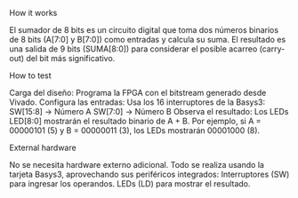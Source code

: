 How it works

El sumador de 8 bits es un circuito digital que toma dos números binarios de 8 bits (A[7:0] y B[7:0]) como entradas y calcula su suma. El resultado es una salida de 9 bits (SUMA[8:0]) para considerar el posible acarreo (carry-out) del bit más significativo.

How to test

Carga del diseño: Programa la FPGA con el bitstream generado desde Vivado.
Configura las entradas:
Usa los 16 interruptores de la Basys3:
SW[15:8] → Número A
SW[7:0] → Número B
Observa el resultado:
Los LEDs LED[8:0] mostrarán el resultado binario de A + B.
Por ejemplo, si A = 00000101 (5) y B = 00000011 (3), los LEDs mostrarán 00001000 (8).

External hardware

No se necesita hardware externo adicional. Todo se realiza usando la tarjeta Basys3, aprovechando sus periféricos integrados:
Interruptores (SW) para ingresar los operandos.
LEDs (LD) para mostrar el resultado.
